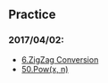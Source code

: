 ## Practice

### 2017/04/02:
* [6.ZigZag Conversion](6.ZigZagConversion.md)
* [50.Pow(x, n)](50.Pow(x,n).md)
